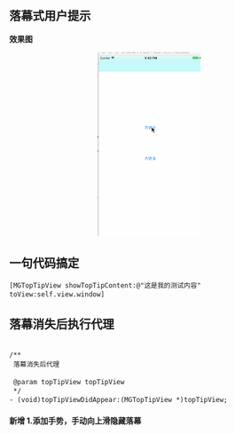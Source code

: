 ## 落幕式用户提示

**效果图**

<p align="center">
    <img src="./images/iii.gif" style="zoom:60%" align=center/>
</p>


## 一句代码搞定

```
[MGTopTipView showTopTipContent:@"这是我的测试内容" toView:self.view.window]

```


## 落幕消失后执行代理
```

/**
 落幕消失后代理

 @param topTipView topTipView
 */
- (void)topTipViewDidAppear:(MGTopTipView *)topTipView;
```

#### 新增 1.添加手势，手动向上滑隐藏落幕
